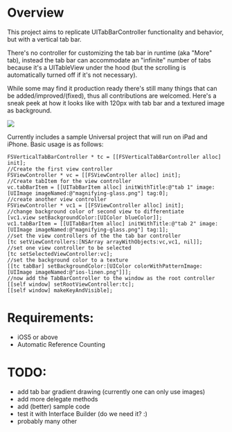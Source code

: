 # Overview

This project aims to replicate UITabBarController functionality and behavior, but with a vertical tab bar.

There's no controller for customizing the tab bar in runtime (aka "More" tab), instead the tab bar can accommodate an "infinite" number of tabs because it's a UITableView under the hood (but the scrolling is automatically turned off if it's not necessary).

While some may find it production ready there's still many things that can be added/improved/(fixed), thus all contributions are welcomed. Here's a sneak peek at how it looks like with 120px with tab bar and a textured image as background.

![](https://github.com/futuresimple/FSVerticalTabBarController/raw/master/images/sample_screenshot.png)

Currently includes a sample Universal project that will run on iPad and iPhone.  Basic usage is as follows:

	FSVerticalTabBarController * tc = [[FSVerticalTabBarController alloc] init];
	//Create the first view controller
	FSViewController * vc = [[FSViewController alloc] init];
	//Create tabItem for the view controller
	vc.tabBarItem = [[UITabBarItem alloc] initWithTitle:@"tab 1" image:[UIImage imageNamed:@"magnifying-glass.png"] tag:0];
	//create another view controller
	FSViewController * vc1 = [[FSViewController alloc] init];
	//change background color of second view to differentiate
	[vc1.view setBackgroundColor:[UIColor blueColor]];
	vc1.tabBarItem = [[UITabBarItem alloc] initWithTitle:@"tab 2" image:[UIImage imageNamed:@"magnifying-glass.png"] tag:1];
	//set the view controllers of the the tab bar controller
	[tc setViewControllers:[NSArray arrayWithObjects:vc,vc1, nil]];
	//set one view controller to be selected
	[tc setSelectedViewController:vc];
	//set the background color to a texture
	[[tc tabBar] setBackgroundColor:[UIColor colorWithPatternImage:[UIImage imageNamed:@"ios-linen.png"]]];
	//now add the TabBarController to the window as the root controller
	[[self window] setRootViewController:tc];
  	[[self window] makeKeyAndVisible];

# Requirements:

 * iOS5 or above
 * Automatic Reference Counting

# TODO:

 * add tab bar gradient drawing (currently one can only use images)
 * add more delegate methods
 * add (better) sample code
 * test it with Interface Builder (do we need it? :)
 * probably many other
